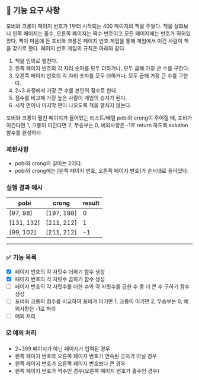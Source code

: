 ## 🚀 기능 요구 사항

포비와 크롱이 페이지 번호가 1부터 시작되는 400 페이지의 책을 주웠다. 책을 살펴보니 왼쪽 페이지는 홀수, 오른쪽 페이지는 짝수 번호이고 모든 페이지에는 번호가 적혀있었다. 책이 마음에 든 포비와 크롱은 페이지 번호 게임을 통해 게임에서 이긴 사람이 책을 갖기로 한다. 페이지 번호 게임의 규칙은 아래와 같다.

1. 책을 임의로 펼친다.
2. 왼쪽 페이지 번호의 각 자리 숫자를 모두 더하거나, 모두 곱해 가장 큰 수를 구한다.
3. 오른쪽 페이지 번호의 각 자리 숫자를 모두 더하거나, 모두 곱해 가장 큰 수를 구한다.
4. 2~3 과정에서 가장 큰 수를 본인의 점수로 한다.
5. 점수를 비교해 가장 높은 사람이 게임의 승자가 된다.
6. 시작 면이나 마지막 면이 나오도록 책을 펼치지 않는다.

포비와 크롱이 펼친 페이지가 들어있는 리스트/배열 pobi와 crong이 주어질 때, 포비가 이긴다면 1, 크롱이 이긴다면 2, 무승부는 0, 예외사항은 -1로 return 하도록 solution 함수를 완성하라.

### 제한사항

- pobi와 crong의 길이는 2이다.
- pobi와 crong에는 [왼쪽 페이지 번호, 오른쪽 페이지 번호]가 순서대로 들어있다.

### 실행 결과 예시

| pobi | crong | result |
| --- | --- | --- |
| [97, 98] | [197, 198] | 0 |
| [131, 132] | [211, 212] | 1 |
| [99, 102] | [211, 212] | -1 |

---------------------------------------------------------------------------------------
### ✅ 기능 목록

- [x] 페이지 번호의 각 자릿수 더하기 함수 생성
- [x] 페이지 번호의 각 자릿수 곱하기 함수 생성
- [ ] 페이지 번호의 각 자릿수를 더한 수와 각 자릿수를 곱한 수 중 더 큰 수 구하기 함수 생성
- [ ] 포비와 크롱의 점수를 비교하여 포비가 이기면 1, 크롱이 이기면 2, 무승부는 0, 예외사항은 -1로 처리
- [ ] 예외 처리

### ☑️ 예외 처리
- 2~399 페이지가 아닌 페이지가 입력된 경우
- 왼쪽 페이지 번호와 오른쪽 페이지 번호가 연속된 숫자가 아닐 경우
- 왼쪽 페이지 번호가 오른쪽 페이지 번호보다 큰 경우
- 왼쪽 페이지 번호가 짝수인 경우(오른쪽 페이지 번호가 홀수인 경우)